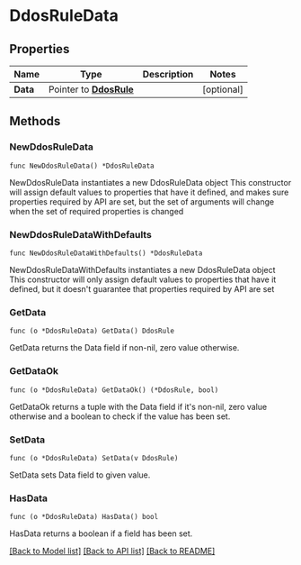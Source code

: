 # DdosRuleData

## Properties

Name | Type | Description | Notes
------------ | ------------- | ------------- | -------------
**Data** | Pointer to [**DdosRule**](DdosRule.md) |  | [optional] 

## Methods

### NewDdosRuleData

`func NewDdosRuleData() *DdosRuleData`

NewDdosRuleData instantiates a new DdosRuleData object
This constructor will assign default values to properties that have it defined,
and makes sure properties required by API are set, but the set of arguments
will change when the set of required properties is changed

### NewDdosRuleDataWithDefaults

`func NewDdosRuleDataWithDefaults() *DdosRuleData`

NewDdosRuleDataWithDefaults instantiates a new DdosRuleData object
This constructor will only assign default values to properties that have it defined,
but it doesn't guarantee that properties required by API are set

### GetData

`func (o *DdosRuleData) GetData() DdosRule`

GetData returns the Data field if non-nil, zero value otherwise.

### GetDataOk

`func (o *DdosRuleData) GetDataOk() (*DdosRule, bool)`

GetDataOk returns a tuple with the Data field if it's non-nil, zero value otherwise
and a boolean to check if the value has been set.

### SetData

`func (o *DdosRuleData) SetData(v DdosRule)`

SetData sets Data field to given value.

### HasData

`func (o *DdosRuleData) HasData() bool`

HasData returns a boolean if a field has been set.


[[Back to Model list]](../README.md#documentation-for-models) [[Back to API list]](../README.md#documentation-for-api-endpoints) [[Back to README]](../README.md)


